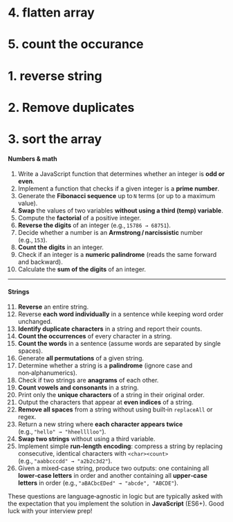 # 4. flatten array
# 5. count the occurance
# 1. reverse string
# 2. Remove duplicates
# 3. sort the array



#### Numbers & math

1. Write a JavaScript function that determines whether an integer is **odd or even**.
2. Implement a function that checks if a given integer is a **prime number**.
3. Generate the **Fibonacci sequence** up to `N` terms (or up to a maximum value).
4. **Swap** the values of two variables **without using a third (temp) variable**.
5. Compute the **factorial** of a positive integer.
6. **Reverse the digits** of an integer (e.g., `15786 → 68751`).
7. Decide whether a number is an **Armstrong / narcissistic** number (e.g., `153`).
8. **Count the digits** in an integer.
9. Check if an integer is a **numeric palindrome** (reads the same forward and backward).
10. Calculate the **sum of the digits** of an integer.

---

#### Strings

11. **Reverse** an entire string.
12. Reverse **each word individually** in a sentence while keeping word order unchanged.
13. **Identify duplicate characters** in a string and report their counts.
14. **Count the occurrences** of every character in a string.
15. **Count the words** in a sentence (assume words are separated by single spaces).
16. Generate **all permutations** of a given string.
17. Determine whether a string is a **palindrome** (ignore case and non‑alphanumerics).
18. Check if two strings are **anagrams** of each other.
19. **Count vowels and consonants** in a string.
20. Print only the **unique characters** of a string in their original order.
21. Output the characters that appear at **even indices** of a string.
22. **Remove all spaces** from a string without using built‑in `replaceAll` or regex.
23. Return a new string where **each character appears twice** (e.g., `"hello" → "hheelllloo"`).
24. **Swap two strings** without using a third variable.
25. Implement simple **run‑length encoding**: compress a string by replacing consecutive, identical characters with `<char><count>` (e.g., `"aabbcccdd" → "a2b2c3d2"`).
26. Given a mixed‑case string, produce two outputs: one containing all **lower‑case letters** in order and another containing all **upper‑case letters** in order (e.g., `"aBACbcEDed" → "abcde", "ABCDE"`).

These questions are language‑agnostic in logic but are typically asked with the expectation that you implement the solution in **JavaScript** (ES6+). Good luck with your interview prep!
